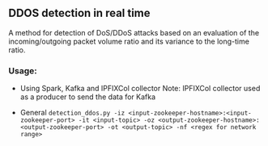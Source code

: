 ## DDOS detection in real time
A method for detection of DoS/DDoS attacks based on an evaluation of the incoming/outgoing packet volume ratio and its variance to the long-time ratio.
### Usage:
- Using Spark, Kafka and IPFIXCol collector
Note: IPFIXCol collector used as a producer to send the data for Kafka

- General 
`detection_ddos.py -iz <input-zookeeper-hostname>:<input-zookeeper-port> -it <input-topic> -oz <output-zookeeper-hostname>:<output-zookeeper-port> -ot <output-topic> -nf <regex for network range>`
